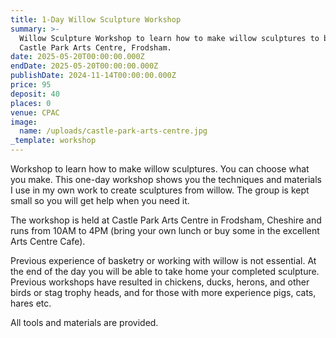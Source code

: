 ```yaml
---
title: 1-Day Willow Sculpture Workshop
summary: >-
  Willow Sculpture Workshop to learn how to make willow sculptures to be held at
  Castle Park Arts Centre, Frodsham.
date: 2025-05-20T00:00:00.000Z
endDate: 2025-05-20T00:00:00.000Z
publishDate: 2024-11-14T00:00:00.000Z
price: 95
deposit: 40
places: 0
venue: CPAC
image:
  name: /uploads/castle-park-arts-centre.jpg
_template: workshop
---
```


Workshop to learn how to make willow sculptures. You can choose what you make. This one-day workshop shows you the techniques and materials I use in my own work to create sculptures from willow. The group is kept small so you will get help when you need it.

The workshop is held at Castle Park Arts Centre in Frodsham, Cheshire and runs from 10AM to 4PM (bring your own lunch or buy some in the excellent Arts Centre Cafe).

Previous experience of basketry or working with willow is not essential. At the end of the day you will be able to take home your completed sculpture. Previous workshops have resulted in chickens, ducks, herons, and other birds or stag trophy heads, and for those with more experience pigs, cats, hares etc.

All tools and materials are provided.
